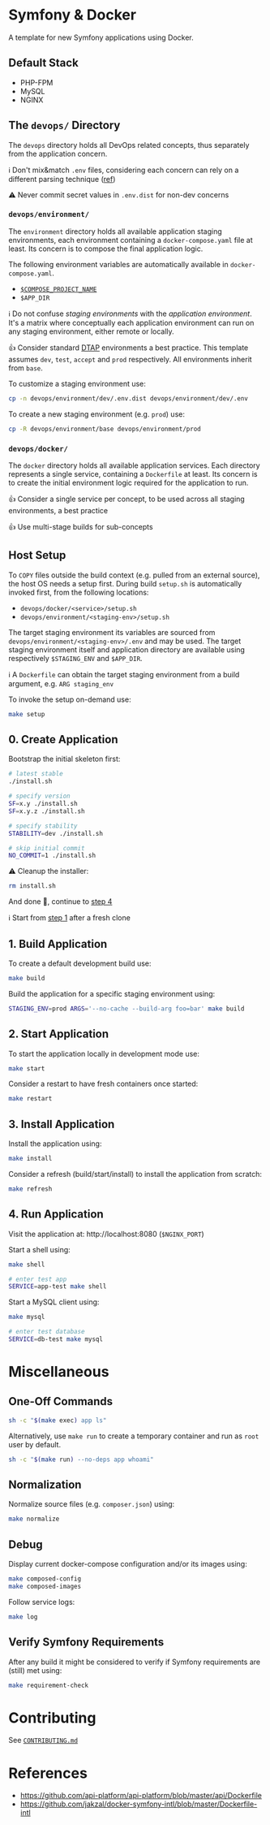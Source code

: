 # Symfony & Docker

A template for new Symfony applications using Docker.

## Default Stack

- PHP-FPM
- MySQL
- NGINX

## The `devops/` Directory

The `devops` directory holds all DevOps related concepts, thus separately from the application concern.

ℹ️ Don't mix&match `.env` files, considering each concern can rely on a different parsing technique ([ref](https://github.com/symfony/recipes/pull/487))

⚠️ Never commit secret values in `.env.dist` for non-dev concerns

### `devops/environment/`

The `environment` directory holds all available application staging environments, each environment containing a
`docker-compose.yaml` file at least. Its concern is to compose the final application logic.

The following environment variables are automatically available in `docker-compose.yaml`.

- [`$COMPOSE_PROJECT_NAME`]
- `$APP_DIR`

ℹ️ Do not confuse _staging environments_ with the _application environment_. It's a matrix where conceptually each 
application environment can run on any staging environment, either remote or locally.

👍 Consider standard [DTAP] environments a best practice. This template assumes `dev`, `test`, `accept` and `prod`
respectively. All environments inherit from `base`.

To customize a staging environment use:

```bash
cp -n devops/environment/dev/.env.dist devops/environment/dev/.env
```

To create a new staging environment (e.g. `prod`) use:

```bash
cp -R devops/environment/base devops/environment/prod
```

### `devops/docker/`

The `docker` directory holds all available application services. Each directory represents a single service, containing
a `Dockerfile` at least. Its concern is to create the initial environment logic required for the application to run.

👍 Consider a single service per concept, to be used across all staging environments, a best practice

👍 Use multi-stage builds for sub-concepts

## Host Setup

To `COPY` files outside the build context (e.g. pulled from an external source), the host OS needs a setup first. During
build `setup.sh` is automatically invoked first, from the following locations:

- `devops/docker/<service>/setup.sh`
- `devops/environment/<staging-env>/setup.sh`

The target staging environment its variables are sourced from `devops/environment/<staging-env>/.env` and may be used.
The target staging environment itself and application directory are available using respectively `$STAGING_ENV` and
`$APP_DIR`.

ℹ️ A `Dockerfile` can obtain the target staging environment from a build argument, e.g. `ARG staging_env`

To invoke the setup on-demand use:

```bash
make setup
```

## 0. Create Application

Bootstrap the initial skeleton first:

```bash
# latest stable
./install.sh

# specify version
SF=x.y ./install.sh
SF=x.y.z ./install.sh

# specify stability
STABILITY=dev ./install.sh

# skip initial commit
NO_COMMIT=1 ./install.sh
```

⚠️ Cleanup the installer:

```bash
rm install.sh
```

And done 🎉, continue to [step 4](#4-run-application)

ℹ️ Start from [step 1](#1-build-application) after a fresh clone

## 1. Build Application

To create a default development build use:

```bash
make build
```

Build the application for a specific staging environment using:

```bash
STAGING_ENV=prod ARGS='--no-cache --build-arg foo=bar' make build
```

## 2. Start Application

To start the application locally in development mode use:

```bash
make start
```

Consider a restart to have fresh containers once started:

```bash
make restart
```

## 3. Install Application

Install the application using:

```bash
make install
```

Consider a refresh (build/start/install) to install the application from scratch:

```bash
make refresh
```

## 4. Run Application

Visit the application at: http://localhost:8080 (`$NGINX_PORT`)

Start a shell using:

```bash
make shell

# enter test app
SERVICE=app-test make shell
```

Start a MySQL client using:

```bash
make mysql

# enter test database
SERVICE=db-test make mysql
```

# Miscellaneous

## One-Off Commands

```bash
sh -c "$(make exec) app ls"
```

Alternatively, use `make run` to create a temporary container and run as `root` user by default.

```bash
sh -c "$(make run) --no-deps app whoami"
```

## Normalization

Normalize source files (e.g. `composer.json`) using:

```bash
make normalize
```

## Debug

Display current docker-compose configuration and/or its images using:

```bash
make composed-config
make composed-images
```

Follow service logs:

```bash
make log
```

## Verify Symfony Requirements

After any build it might be considered to verify if Symfony requirements are (still) met using:

```bash
make requirement-check
```

# Contributing

See [`CONTRIBUTING.md`](CONTRIBUTING.md)

# References

- https://github.com/api-platform/api-platform/blob/master/api/Dockerfile
- https://github.com/jakzal/docker-symfony-intl/blob/master/Dockerfile-intl

[DTAP]: https://en.wikipedia.org/wiki/Development,_testing,_acceptance_and_production
[`$COMPOSE_PROJECT_NAME`]: https://docs.docker.com/compose/reference/envvars/#compose_project_name
